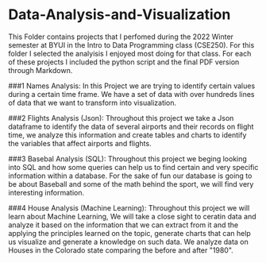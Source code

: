 # Data-Analysis-and-Visualization
This Folder contains projects that I perfomed during the 2022 Winter semester at BYUI in the Intro to Data Programming class (CSE250).
For  this folder I selected the analyisis I enjoyed most doing for that class. 
For each of these projects I included the python script and the final PDF version through Markdown. 

###1 Names Analysis: 
In this Project we are trying to identify certain values during a certain time frame. We have a set of data with over hundreds lines of data that we want to transform into visualization.

###2 Flights Analysis (Json):
Throughout this project we take a Json dataframe to identify the data of several airports and their records on flight time, we analyze this information and create tables and charts to identify the variables that affect airports and flights.

###3 Basebal Analysis (SQL):
Throughout this project we beging looking into SQL and how some queries can help us to find certain and very specific information within a database. For the sake of fun our database is going to be about Baseball and some of the math behind the sport, we will find very interesting information.

###4 House Analysis (Machine Learning):
Throughout this project we will learn about Machine Learning, We will take a close sight to ceratin data and analyze it based on the information that we can extract from it and the applying the principles learned on the topic, generate charts that can help us visualize and generate a knowledge on such data.
We analyze data on Houses in the Colorado state comparing the before and after "1980".
